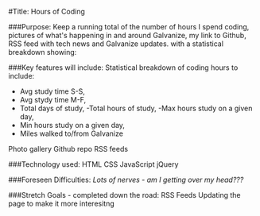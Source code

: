 #Title: Hours of Coding

###Purpose:
Keep a running total of the number of hours I spend coding, pictures of what's happening in and around Galvanize, my link to Github, RSS feed with tech news and Galvanize updates.
with a statistical breakdown showing:

###Key features will include:
Statistical breakdown of coding hours to include:
- Avg study time S-S,
- Avg stydy time M-F,
- Total days of study,
-Total hours of study,
-Max hours study on a given day,
- Min hours study on a given day,
- Miles walked to/from Galvanize

Photo gallery
Github repo
RSS feeds

###Technology used:
HTML
CSS
JavaScript
jQuery

###Foreseen Difficulties:
*Lots of nerves - am I getting over my head???*

###Stretch Goals - completed down the road:
RSS Feeds
Updating the page to make it more interesitng